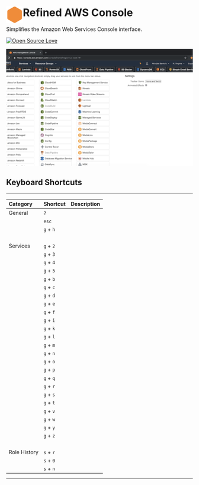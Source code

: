 # <img src="extension/images/icon128.png" width="45" align="left"> Refined AWS Console

Simplifies the Amazon Web Services Console interface.

[![Open Source Love](https://badges.frapsoft.com/os/v3/open-source-150x25.png?v=103)](https://github.com/ellerbrock/open-source-badges/)

![](media/screenshot-webstore2.png)


## Keyboard Shortcuts

---
| Category      | Shortcut               | Description           |
| :------------ |:-----------------------|:----------------------|
| General       | `?`                    |                       |
|               | `esc`                  |                       |
|               | `g` + `h`              |                       |
|&nbsp;         |                        |                       |
| Services      | `g` + `2`              |                       |
|               | `g` + `3`              |                       |
|               | `g` + `4`              |                       |
|               | `g` + `5`              |                       |
|               | `g` + `b`              |                       |
|               | `g` + `c`              |                       |
|               | `g` + `d`              |                       |
|               | `g` + `e`              |                       |
|               | `g` + `f`              |                       |
|               | `g` + `i`              |                       |
|               | `g` + `k`              |                       |
|               | `g` + `l`              |                       |
|               | `g` + `m`              |                       |
|               | `g` + `n`              |                       |
|               | `g` + `o`              |                       |
|               | `g` + `p`              |                       |
|               | `g` + `q`              |                       |
|               | `g` + `r`              |                       |
|               | `g` + `s`              |                       |
|               | `g` + `t`              |                       |
|               | `g` + `v`              |                       |
|               | `g` + `w`              |                       |
|               | `g` + `y`              |                       |
|               | `g` + `z`              |                       |
|&nbsp;         |                        |                       |
| Role History  | `s` + `r`              |                       |
|               | `s` + `0`              |                       |
|               | `s` + `n`              |                       |
---
